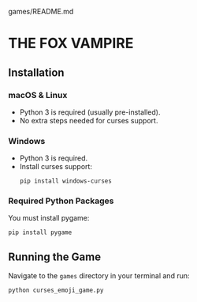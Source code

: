 games/README.md
# THE FOX VAMPIRE

## Installation

### macOS & Linux

- Python 3 is required (usually pre-installed).
- No extra steps needed for curses support.

### Windows

- Python 3 is required.
- Install curses support:
  ```
  pip install windows-curses
  ```

### Required Python Packages

You must install pygame:
```
pip install pygame
```

## Running the Game

Navigate to the `games` directory in your terminal and run:

```
python curses_emoji_game.py
```